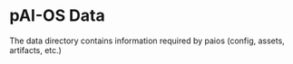 # pAI-OS Data

The data directory contains information required by paios (config, assets, artifacts, etc.)
